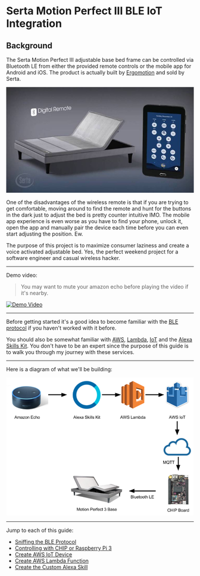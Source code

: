 # Serta Motion Perfect III BLE IoT Integration

## Background

The Serta Motion Perfect III adjustable base bed frame can be controlled via Bluetooth LE from either the provided remote controls or the mobile app for Android and iOS. The product is actually built by [Ergomotion](http://www.ergomotion.com/Support/Serta) and sold by Serta.

![Sera Motion Perfect III](./docs/img/serta_motion_perfect.jpg)

One of the disadvantages of the wireless remote is that if you are trying to get comfortable, moving around to find the remote and hunt for the buttons in the dark just to adjust the bed is pretty counter intuitive IMO. The mobile app experience is even worse as you have to find your phone, unlock it, open the app and manually pair the device each time before you can even start adjusting the position. Ew.

The purpose of this project is to maximize consumer laziness and create a voice activated adjustable bed. Yes, the perfect weekend project for a software engineer and casual wireless hacker.

----

Demo video:
> You may want to mute your amazon echo before playing the video if it's nearby.

[![Demo Video](http://img.youtube.com/vi/tZD7qFJSjJ0/0.jpg)](https://www.youtube.com/watch?v=tZD7qFJSjJ0 "Demo Video")

----

Before getting started it's a good idea to become familiar with the [BLE protocol](https://learn.adafruit.com/introduction-to-bluetooth-low-energy/introduction) if you haven't worked with it before.

You should also be somewhat familiar with [AWS](https://aws.amazon.com/), [Lambda](https://aws.amazon.com/lambda/), [IoT](https://aws.amazon.com/iot/) and the [Alexa Skills Kit](https://developer.amazon.com/alexa-skills-kit). You don't have to be an expert since the purpose of this guide is to walk you through my journey with these services.

----

Here is a diagram of what we'll be building:

![Diagram](./docs/img/diagram.png)

----

Jump to each of this guide:

- [Sniffing the BLE Protocol](./docs/01_BLE_SNIFFING.md)
- [Controlling with CHIP or Raspberry Pi 3](./docs/02_BLE_CONTROL.md)
- [Create AWS IoT Device](./docs/03_IOT_DEVICE.md)
- [Create AWS Lambda Function](./docs/04_LAMBDA.md)
- [Create the Custom Alexa Skill](./docs/05_ALEXA_SKILL.md)
